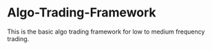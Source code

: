 # Algo-Trading-Framework
This is the basic algo trading framework for low to medium frequency trading.
